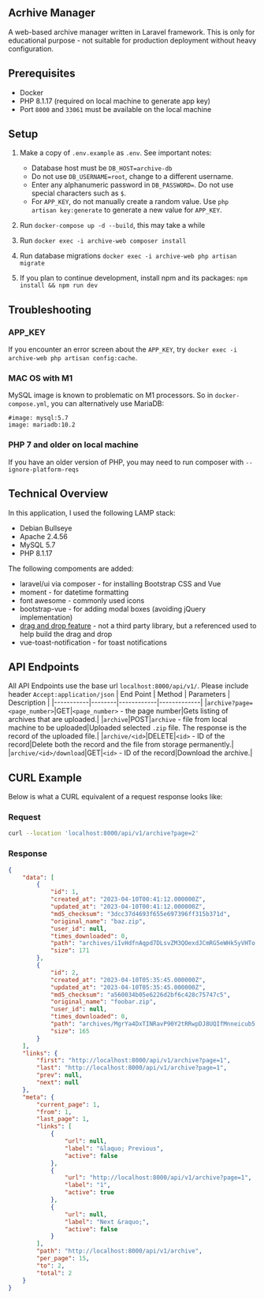 ## Acrhive Manager
A web-based archive manager written in Laravel framework. This is only for educational purpose - not suitable for production deployment without heavy configuration.

## Prerequisites
- Docker
- PHP 8.1.17 (required on local machine to generate app key)
- Port `8000` and `33061` must be available on the local machine

## Setup
1. Make a copy of `.env.example` as `.env`. See important notes:
    - Database host must be `DB_HOST=archive-db`
    - Do not use `DB_USERNAME=root`, change to a different username.
    - Enter any alphanumeric password in `DB_PASSWORD=`. Do not use special characters such as `$`.
    - For `APP_KEY`, do not manually create a random value. Use `php artisan key:generate` to generate a new value for `APP_KEY`.

2. Run `docker-compose up -d --build`, this may take a while

3. Run `docker exec -i archive-web composer install`

4. Run database migrations `docker exec -i archive-web php artisan migrate`

5. If you plan to continue development, install npm and its packages: `npm install && npm run dev`


## Troubleshooting

### APP_KEY
If you encounter an error screen about the `APP_KEY`, try `docker exec -i archive-web php artisan config:cache`.

### MAC OS with M1
MySQL image is known to problematic on M1 processors. So in `docker-compose.yml`, you can alternatively use MariaDB:
```
#image: mysql:5.7
image: mariadb:10.2
```

### PHP 7 and older on local machine
If you have an older version of PHP, you may need to run composer with `--ignore-platform-reqs`

## Technical Overview
In this application, I used the following LAMP stack:
- Debian Bullseye
- Apache 2.4.56
- MySQL 5.7
- PHP 8.1.17

The following compoments are added:
- laravel/ui via composer - for installing Bootstrap CSS and Vue
- moment - for datetime formatting
- font awesome - commonly used icons
- bootstrap-vue - for adding modal boxes (avoiding jQuery implementation)
- [drag and drop feature](https://blog.logrocket.com/customizing-drag-drop-file-uploading-vue/) - not a third party library, but a referenced used to help build the drag and drop
- vue-toast-notification - for toast notifications

## API Endpoints
All API Endpoints use the base url `localhost:8000/api/v1/`. Please include header `Accept:application/json`
| End Point | Method | Parameters | Description |
|-----------|--------|------------|-------------|
|`archive?page=<page_number>`|GET|`<page_number>` - the page number|Gets listing of archives that are uploaded.|
|`archive`|POST|`archive` - file from local machine to be uploaded|Uploaded selected `.zip` file. The response is the record of the uploaded file.|
|`archive/<id>`|DELETE|`<id>` - ID of the record|Delete both the record and the file from storage permanently.|
|`archive/<id>/download`|GET|`<id>` - ID of the record|Download the archive.|

## CURL Example
Below is what a CURL equivalent of a request response looks like:

### Request
```sh
curl --location 'localhost:8000/api/v1/archive?page=2'
```

### Response
```json
{
    "data": [
        {
            "id": 1,
            "created_at": "2023-04-10T00:41:12.000000Z",
            "updated_at": "2023-04-10T00:41:12.000000Z",
            "md5_checksum": "3dcc37d4693f655e697396ff315b371d",
            "original_name": "baz.zip",
            "user_id": null,
            "times_downloaded": 0,
            "path": "archives/iIvHdfnAqpd7DLsvZM3QOexdJCmRG5eWHk5yVHTo.zip",
            "size": 171
        },
        {
            "id": 2,
            "created_at": "2023-04-10T05:35:45.000000Z",
            "updated_at": "2023-04-10T05:35:45.000000Z",
            "md5_checksum": "a560034b05e6226d2bf6c428c75747c5",
            "original_name": "foobar.zip",
            "user_id": null,
            "times_downloaded": 0,
            "path": "archives/MgrYa4DxTINRavP90Y2tRRwpDJ8UQIfMnneicub5.zip",
            "size": 165
        }
    ],
    "links": {
        "first": "http://localhost:8000/api/v1/archive?page=1",
        "last": "http://localhost:8000/api/v1/archive?page=1",
        "prev": null,
        "next": null
    },
    "meta": {
        "current_page": 1,
        "from": 1,
        "last_page": 1,
        "links": [
            {
                "url": null,
                "label": "&laquo; Previous",
                "active": false
            },
            {
                "url": "http://localhost:8000/api/v1/archive?page=1",
                "label": "1",
                "active": true
            },
            {
                "url": null,
                "label": "Next &raquo;",
                "active": false
            }
        ],
        "path": "http://localhost:8000/api/v1/archive",
        "per_page": 15,
        "to": 2,
        "total": 2
    }
}

```
